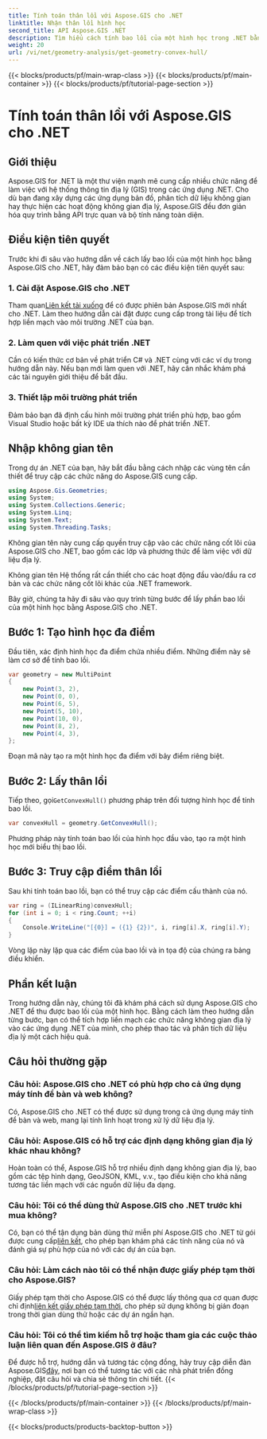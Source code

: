 ```yaml
---
title: Tính toán thân lồi với Aspose.GIS cho .NET
linktitle: Nhận thân lồi hình học
second_title: API Aspose.GIS .NET
description: Tìm hiểu cách tính bao lồi của một hình học trong .NET bằng Aspose.GIS. Hướng dẫn toàn diện với các ví dụ về mã và câu hỏi thường gặp.
weight: 20
url: /vi/net/geometry-analysis/get-geometry-convex-hull/
---
```


{{< blocks/products/pf/main-wrap-class >}}
{{< blocks/products/pf/main-container >}}
{{< blocks/products/pf/tutorial-page-section >}}

# Tính toán thân lồi với Aspose.GIS cho .NET

## Giới thiệu
Aspose.GIS for .NET là một thư viện mạnh mẽ cung cấp nhiều chức năng để làm việc với hệ thống thông tin địa lý (GIS) trong các ứng dụng .NET. Cho dù bạn đang xây dựng các ứng dụng bản đồ, phân tích dữ liệu không gian hay thực hiện các hoạt động không gian địa lý, Aspose.GIS đều đơn giản hóa quy trình bằng API trực quan và bộ tính năng toàn diện.
## Điều kiện tiên quyết
Trước khi đi sâu vào hướng dẫn về cách lấy bao lồi của một hình học bằng Aspose.GIS cho .NET, hãy đảm bảo bạn có các điều kiện tiên quyết sau:
### 1. Cài đặt Aspose.GIS cho .NET
 Tham quan[Liên kết tải xuống](https://releases.aspose.com/gis/net/) để có được phiên bản Aspose.GIS mới nhất cho .NET. Làm theo hướng dẫn cài đặt được cung cấp trong tài liệu để tích hợp liền mạch vào môi trường .NET của bạn.
### 2. Làm quen với việc phát triển .NET
Cần có kiến thức cơ bản về phát triển C# và .NET cùng với các ví dụ trong hướng dẫn này. Nếu bạn mới làm quen với .NET, hãy cân nhắc khám phá các tài nguyên giới thiệu để bắt đầu.
### 3. Thiết lập môi trường phát triển
Đảm bảo bạn đã định cấu hình môi trường phát triển phù hợp, bao gồm Visual Studio hoặc bất kỳ IDE ưa thích nào để phát triển .NET.

## Nhập không gian tên
Trong dự án .NET của bạn, hãy bắt đầu bằng cách nhập các vùng tên cần thiết để truy cập các chức năng do Aspose.GIS cung cấp.

```csharp
using Aspose.Gis.Geometries;
using System;
using System.Collections.Generic;
using System.Linq;
using System.Text;
using System.Threading.Tasks;
```
Không gian tên này cung cấp quyền truy cập vào các chức năng cốt lõi của Aspose.GIS cho .NET, bao gồm các lớp và phương thức để làm việc với dữ liệu địa lý.

Không gian tên Hệ thống rất cần thiết cho các hoạt động đầu vào/đầu ra cơ bản và các chức năng cốt lõi khác của .NET framework.

Bây giờ, chúng ta hãy đi sâu vào quy trình từng bước để lấy phần bao lồi của một hình học bằng Aspose.GIS cho .NET.
## Bước 1: Tạo hình học đa điểm
Đầu tiên, xác định hình học đa điểm chứa nhiều điểm. Những điểm này sẽ làm cơ sở để tính bao lồi.
```csharp
var geometry = new MultiPoint
{
    new Point(3, 2),
    new Point(0, 0),
    new Point(6, 5),
    new Point(5, 10),
    new Point(10, 0),
    new Point(8, 2),
    new Point(4, 3),
};
```
Đoạn mã này tạo ra một hình học đa điểm với bảy điểm riêng biệt.
## Bước 2: Lấy thân lồi
 Tiếp theo, gọi`GetConvexHull()` phương pháp trên đối tượng hình học để tính bao lồi.
```csharp
var convexHull = geometry.GetConvexHull();
```
Phương pháp này tính toán bao lồi của hình học đầu vào, tạo ra một hình học mới biểu thị bao lồi.
## Bước 3: Truy cập điểm thân lồi
Sau khi tính toán bao lồi, bạn có thể truy cập các điểm cấu thành của nó.
```csharp
var ring = (ILinearRing)convexHull;
for (int i = 0; i < ring.Count; ++i)
{
    Console.WriteLine("[{0}] = ({1} {2})", i, ring[i].X, ring[i].Y);
}
```
Vòng lặp này lặp qua các điểm của bao lồi và in tọa độ của chúng ra bảng điều khiển.

## Phần kết luận
Trong hướng dẫn này, chúng tôi đã khám phá cách sử dụng Aspose.GIS cho .NET để thu được bao lồi của một hình học. Bằng cách làm theo hướng dẫn từng bước, bạn có thể tích hợp liền mạch các chức năng không gian địa lý vào các ứng dụng .NET của mình, cho phép thao tác và phân tích dữ liệu địa lý một cách hiệu quả.
## Câu hỏi thường gặp
### Câu hỏi: Aspose.GIS cho .NET có phù hợp cho cả ứng dụng máy tính để bàn và web không?
Có, Aspose.GIS cho .NET có thể được sử dụng trong cả ứng dụng máy tính để bàn và web, mang lại tính linh hoạt trong xử lý dữ liệu địa lý.
### Câu hỏi: Aspose.GIS có hỗ trợ các định dạng không gian địa lý khác nhau không?
Hoàn toàn có thể, Aspose.GIS hỗ trợ nhiều định dạng không gian địa lý, bao gồm các tệp hình dạng, GeoJSON, KML, v.v., tạo điều kiện cho khả năng tương tác liền mạch với các nguồn dữ liệu đa dạng.
### Câu hỏi: Tôi có thể dùng thử Aspose.GIS cho .NET trước khi mua không?
 Có, bạn có thể tận dụng bản dùng thử miễn phí Aspose.GIS cho .NET từ gói được cung cấp[liên kết](https://releases.aspose.com/), cho phép bạn khám phá các tính năng của nó và đánh giá sự phù hợp của nó với các dự án của bạn.
### Câu hỏi: Làm cách nào tôi có thể nhận được giấy phép tạm thời cho Aspose.GIS?
 Giấy phép tạm thời cho Aspose.GIS có thể được lấy thông qua cơ quan được chỉ định[liên kết giấy phép tạm thời](https://purchase.aspose.com/temporary-license/), cho phép sử dụng không bị gián đoạn trong thời gian dùng thử hoặc các dự án ngắn hạn.
### Câu hỏi: Tôi có thể tìm kiếm hỗ trợ hoặc tham gia các cuộc thảo luận liên quan đến Aspose.GIS ở đâu?
Để được hỗ trợ, hướng dẫn và tương tác cộng đồng, hãy truy cập diễn đàn Aspose.GIS[đây](https://forum.aspose.com/c/gis/33), nơi bạn có thể tương tác với các nhà phát triển đồng nghiệp, đặt câu hỏi và chia sẻ thông tin chi tiết.
{{< /blocks/products/pf/tutorial-page-section >}}

{{< /blocks/products/pf/main-container >}}
{{< /blocks/products/pf/main-wrap-class >}}

{{< blocks/products/products-backtop-button >}}
